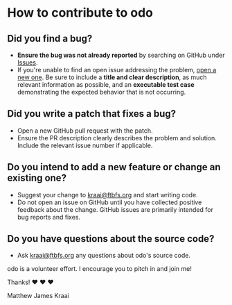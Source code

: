 # How to contribute to odo

## **Did you find a bug?**

* **Ensure the bug was not already reported** by searching on GitHub
  under [Issues](https://github.com/kraai/odo/issues).
* If you're unable to find an open issue addressing the problem, [open
  a new one](https://github.com/kraai/odo/issues/new).  Be sure to
  include a **title and clear description**, as much relevant
  information as possible, and an **executable test case**
  demonstrating the expected behavior that is not occurring.

## **Did you write a patch that fixes a bug?**

* Open a new GitHub pull request with the patch.
* Ensure the PR description clearly describes the problem and
  solution.  Include the relevant issue number if applicable.

## **Do you intend to add a new feature or change an existing one?**

* Suggest your change to kraai@ftbfs.org and start writing code.
* Do not open an issue on GitHub until you have collected positive
  feedback about the change.  GitHub issues are primarily intended for
  bug reports and fixes.

## **Do you have questions about the source code?**

* Ask kraai@ftbfs.org any questions about odo's source code.

odo is a volunteer effort.  I encourage you to pitch in and join me!

Thanks! :heart: :heart: :heart:

Matthew James Kraai
